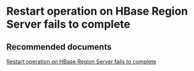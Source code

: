 <properties
    pageTitle="Restart operation on HBase Region Server fails to complete"
    description="Restart operation on HBase Region Server fails to complete"
    service="microsoft.hdinsight"
    resource="clusters"
    authors="bharathsreenivas"
    displayOrder="13"
    selfHelpType="resource"
    supportTopicIds="32511183,32511184"
    resourceTags=""
    productPesIds=""
    cloudEnvironments="public"
/>

# Restart operation on HBase Region Server fails to complete

## **Recommended documents**
[Restart operation on HBase Region Server fails to complete](https://hdinsight.github.io/hbase/hbase-regionserver-restart-failed.html)<br>
